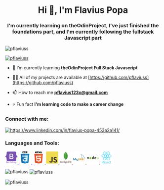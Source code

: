 

<h1 align="center">Hi 👋, I'm Flavius Popa</h1>
<h3 align="center">I'm currently learning on theOdinProject, I've just finished the foundations part, and I'm currently following the fullstack Javascript part</h3>

<p align="left"> <img src="https://komarev.com/ghpvc/?username=pflaviuss&label=Profile%20views&color=0e75b6&style=flat" alt="pflaviuss" /> </p>

<p align="left"> <a href="https://github.com/ryo-ma/github-profile-trophy"><img src="https://github-profile-trophy.vercel.app/?username=pflaviuss" alt="pflaviuss" /></a> </p>

- 🌱 I’m currently learning **theOdinProject Full Stack Javascript**

- 👨‍💻 All of my projects are available at [https://github.com/pflaviuss](https://github.com/pflaviuss)

- 📫 How to reach me **pflavius123x@gmail.com**

- ⚡ Fun fact **I'm learning code to make a career change**

<h3 align="left">Connect with me:</h3>
<p align="left">
<a href="https://linkedin.com/in/https://www.linkedin.com/in/flavius-popa-453a2a141/" target="blank"><img align="center" src="https://raw.githubusercontent.com/rahuldkjain/github-profile-readme-generator/master/src/images/icons/Social/linked-in-alt.svg" alt="https://www.linkedin.com/in/flavius-popa-453a2a141/" height="30" width="40" /></a>
</p>

<h3 align="left">Languages and Tools:</h3>
<p align="left"> <a href="https://getbootstrap.com" target="_blank" rel="noreferrer"> <img src="https://raw.githubusercontent.com/devicons/devicon/master/icons/bootstrap/bootstrap-plain-wordmark.svg" alt="bootstrap" width="40" height="40"/> </a> <a href="https://www.w3schools.com/css/" target="_blank" rel="noreferrer"> <img src="https://raw.githubusercontent.com/devicons/devicon/master/icons/css3/css3-original-wordmark.svg" alt="css3" width="40" height="40"/> </a> <a href="https://www.w3.org/html/" target="_blank" rel="noreferrer"> <img src="https://raw.githubusercontent.com/devicons/devicon/master/icons/html5/html5-original-wordmark.svg" alt="html5" width="40" height="40"/> </a> <a href="https://developer.mozilla.org/en-US/docs/Web/JavaScript" target="_blank" rel="noreferrer"> <img src="https://raw.githubusercontent.com/devicons/devicon/master/icons/javascript/javascript-original.svg" alt="javascript" width="40" height="40"/> </a> <a href="https://www.mongodb.com/" target="_blank" rel="noreferrer"> <img src="https://raw.githubusercontent.com/devicons/devicon/master/icons/mongodb/mongodb-original-wordmark.svg" alt="mongodb" width="40" height="40"/> </a> <a href="https://www.mysql.com/" target="_blank" rel="noreferrer"> <img src="https://raw.githubusercontent.com/devicons/devicon/master/icons/mysql/mysql-original-wordmark.svg" alt="mysql" width="40" height="40"/> </a> <a href="https://nodejs.org" target="_blank" rel="noreferrer"> <img src="https://raw.githubusercontent.com/devicons/devicon/master/icons/nodejs/nodejs-original-wordmark.svg" alt="nodejs" width="40" height="40"/> </a> <a href="https://reactjs.org/" target="_blank" rel="noreferrer"> <img src="https://raw.githubusercontent.com/devicons/devicon/master/icons/react/react-original-wordmark.svg" alt="react" width="40" height="40"/> </a> </p>

<p><img align="left" src="https://github-readme-stats.vercel.app/api/top-langs?username=pflaviuss&show_icons=true&locale=en&layout=compact" alt="pflaviuss" /></p>

<p>&nbsp;<img align="center" src="https://github-readme-stats.vercel.app/api?username=pflaviuss&show_icons=true&locale=en" alt="pflaviuss" /></p>

<p><img align="center" src="https://github-readme-streak-stats.herokuapp.com/?user=pflaviuss&" alt="pflaviuss" /></p>


